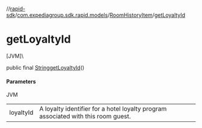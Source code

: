 //[rapid-sdk](../../../index.md)/[com.expediagroup.sdk.rapid.models](../index.md)/[RoomHistoryItem](index.md)/[getLoyaltyId](get-loyalty-id.md)

# getLoyaltyId

[JVM]\

public final [String](https://docs.oracle.com/javase/8/docs/api/java/lang/String.html)[getLoyaltyId](get-loyalty-id.md)()

#### Parameters

JVM

| | |
|---|---|
| loyaltyId | A loyalty identifier for a hotel loyalty program associated with this room guest. |
